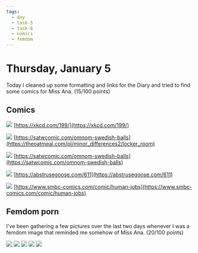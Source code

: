 ```yaml
---
tags:
  - day
  - task-5
  - task-6
  - comics
  - femdom
---
```


# Thursday, January 5

Today I cleaned up some formatting and links for the Diary and tried to find some comics for Miss Ana. (15/100 points)

## Comics

![](https://imgs.xkcd.com/comics/right_hand_rule.png)
[https://xkcd.com/199/](https://xkcd.com/199/)

![](https://s3.amazonaws.com/theoatmeal-img/comics/minor_differences2/7.png)
[https://satwcomic.com/omnom-swedish-balls](https://theoatmeal.com/pl/minor_differences2/locker_room)

![](https://satwcomic.com/art/omnom-swedish-balls.jpg)
[https://satwcomic.com/omnom-swedish-balls](https://satwcomic.com/omnom-swedish-balls)

![](https://abstrusegoose.com/strips/glorious_tesla_gaming_master_race.png)
[https://abstrusegoose.com/611](https://abstrusegoose.com/611)

![](https://www.smbc-comics.com/comics/1544547685-20181211.png)
[https://www.smbc-comics.com/comic/human-jobs](https://www.smbc-comics.com/comic/human-jobs)

## Femdom porn
I've been gathering a few pictures over the last two days whenever I was a femdom image that reminded me somehow of Miss Ana. (20/100 points)

![](https://cdn.discordapp.com/attachments/810551417043419170/1060667230104342529/image0.png)
![](https://cdn.discordapp.com/attachments/810551417043419170/1060667230590861502/IMG_6019.jpg)
![](https://i.redd.it/nr1cdhdnn09a1.jpg)
![](https://cdn.discordapp.com/attachments/810551417043419170/1060667230829948959/spiked.jpg)
![](https://cdn.discordapp.com/attachments/810551417043419170/1060667231094198302/trap010.jpg)
